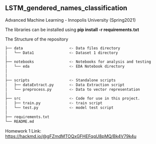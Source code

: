 ## LSTM_gendered_names_classification
Advanced Machine Learning - Innopolis University (Spring2021)

The libraries can be installed using **pip install -r requirements.txt**

The Structure of the repository 
```bash
├── data                     <- Data files directory
│   └── Data1                <- Dataset 1 directory
│
├── notebooks                <- Notebooks for analysis and testing
│   └── eda                  <- EDA Notebook directory
│  
│
├── scripts                  <- Standalone scripts
│   ├── dataExtract.py       <- Data Extraction script
│   └── preprocess.py        <- Data to vector representation
│
├── src                      <- Code for use in this project.
│   ├── train.py             <- train script
│   └── test.py              <- model test script
│
├── requirements.txt                            
└── README.md     
```


Homework 1 Link: https://hackmd.io/@gFZmdMTOQxGFHEFqqU8pMQ/Bk4V79k4u
